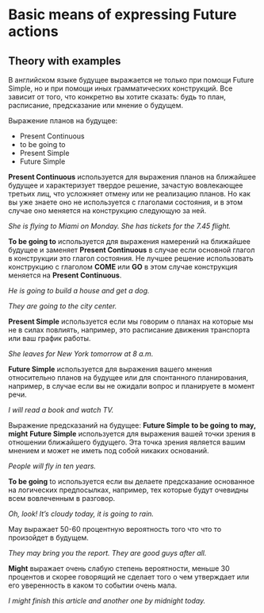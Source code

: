 # Basic means of expressing Future actions

## Theory with examples

В английском языке будущее выражается не только при помощи Future Simple, но и при помощи иных грамматических конструкций. Все зависит от того, что конкретно вы хотите сказать: будь то план, расписание, предсказание или мнение о будущем.

Выражение планов на будущее:

- Present Continuous
- to be going to
- Present Simple
- Future Simple

**Present Continuous** используется для выражения планов на ближайшее будущее и характеризует твердое решение, зачастую вовлекающее третьих лиц, что усложняет отмену или не реализацию планов. Но как вы уже знаете оно не используется с глаголами состояния, и в этом случае оно меняется на конструкцию следующую за ней.

_She is flying to Miami on Monday. She has tickets for the 7.45 flight._

**To be going to** используется для выражения намерений на ближайшее будущее и заменяет **Present Continuous** в случае если основной глагол в конструкции это глагол состояния. Не лучшее решение использовать конструкцию с глаголом **COME** или **GO** в этом случае конструкция меняется на **Present Continuous**.

_He is going to build a house and get a dog._

_They are going to the city center._

**Present Simple** используется если мы говорим о планах на которые мы не в силах повлиять, например, это расписание движения транспорта или ваш график работы.

_She leaves for New York tomorrow at 8 a.m._

**Future Simple** используется для выражения вашего мнения относительно планов на будущее или для спонтанного планирования, например, в случае если вы не ожидали вопрос и планируете в момент речи.

_I will read a book and watch TV._

Выражение предсказаний на будущее:
**Future Simple**
**to be going to**
**may, might**
**Future Simple** используется для выражения вашей точки зрения в отношении ближайшего будущего. Эта точка зрения является вашим мнением и может не иметь под собой никаких оснований.

_People will fly in ten years._

**To be going** to используется если вы делаете предсказание основанное на логических предпосылках, например, тех которые будут очевидны всем вовлеченным в разговор.

_Oh, look! It’s cloudy today, it is going to rain._

May выражает 50-60 процентную вероятность того что что то произойдет в будущем.

_They may bring you the report. They are good guys after all._

**Might** выражает очень слабую степень вероятности, меньше 30 процентов и скорее говорящий не сделает того о чем утверждает или его уверенность в каком то событии очень мала.

_I might finish this article and another one by midnight today._
